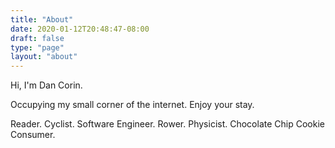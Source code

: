 ```yaml
---
title: "About"
date: 2020-01-12T20:48:47-08:00
draft: false
type: "page"
layout: "about"
---
```


Hi, I'm Dan Corin.

Occupying my small corner of the internet. Enjoy your stay.

Reader. Cyclist. Software Engineer. Rower. Physicist. Chocolate Chip Cookie Consumer.

